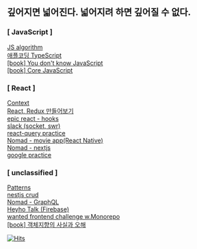 ## 깊어지면 넓어진다. 넓어지려 하면 깊어질 수 없다.

### [ JavaScript ]

<a href="https://github.com/heyho00/algo">JS algorithm<a><br>
<a href="https://github.com/heyho00/type_study">애플코딩 TypeScript<a><br>
<a href="https://you-dont-know-js-study.vercel.app/">[book] You don't know JavaScript<a><br>
<a href="https://github.com/heyho00/storage/tree/main/storage/coreJS">[book] Core JavaScript<a><br>

### [ React ]

<a href="https://github.com/heyho00/storage/tree/main/storage/context">Context<a><br>
<a href="https://github.com/heyho00/storage/tree/main/storage/makeReact%26Redux">React, Redux 만들어보기<a><br>
<a href="https://github.com/heyho00/react-hooks">epic react - hooks<a><br>
<a href="https://github.com/heyho00/slack">slack (socket, swr)<a><br>
<a href="https://github.com/heyho00/react-query">react-query practice<a><br>
<a href="https://github.com/heyho00/movieApp">Nomad - movie app(React Native)<a><br>
<a href="https://github.com/heyho00/harrynext">Nomad - nextjs<a><br>
<a href="https://github.com/heyho00/next-google">google practice</a><br>

### [ unclassified ]

<a href="https://github.com/heyho00/storage/tree/main/storage/DesignPattern">Patterns<a><br>
<a href="https://github.com/heyho00/nest_board">nestjs crud<a><br>
<a href="https://github.com/heyho00/harryql_api">Nomad - GraphQL<a><br>
<a href="https://github.com/heyho00/HeyhoTalk">Heyho Talk (Firebase)<a><br>
  <a href="https://github.com/heyho00/monorepo">wanted frontend challenge w.Monorepo<a><br>
<a href="https://github.com/heyho00/storage/tree/main/storage/%EA%B0%9D%EC%B2%B4%EC%A7%80%ED%96%A5%EC%9D%98%EC%82%AC%EC%8B%A4%EA%B3%BC%EC%98%A4%ED%95%B4">[book] 객체지향의 사실과 오해<a><br>

[![Hits](https://hits.seeyoufarm.com/api/count/incr/badge.svg?url=https%3A%2F%2Fgithub.com%2Fheyho00%2Fheyho00&count_bg=%23FFFFFF&title_bg=%23FFFFFF&icon=&icon_color=%23FFFFFF&title=%E2%82%A9&edge_flat=false)](https://hits.seeyoufarm.com)
